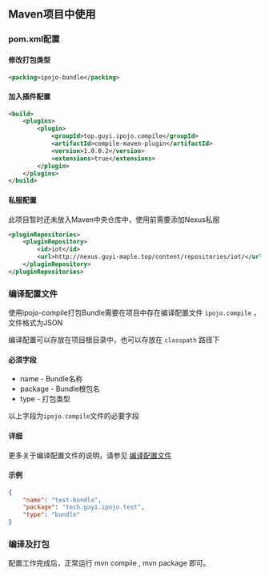 
## Maven项目中使用

### pom.xml配置

#### 修改打包类型

``` xml
<packing>ipojo-bundle</packing>
```

#### 加入插件配置

``` xml
<build>
    <plugins>
        <plugin>
            <groupId>top.guyi.ipojo.compile</groupId>
            <artifactId>compile-maven-plugin</artifactId>
            <version>1.0.0.2</version>
            <extensions>true</extensions>
        </plugin>
    </plugins>
</build>
```

#### 私服配置

此项目暂时还未放入Maven中央仓库中，使用前需要添加Nexus私服

``` xml
<pluginRepositories>
    <pluginRepository>
        <id>iot</id>
        <url>http://nexus.guyi-maple.top/content/repositories/iot/</url>
    </pluginRepository>
</pluginRepositories>
```

### 编译配置文件 

使用ipojo-compile打包Bundle需要在项目中存在编译配置文件 <code>ipojo.compile</code> ， 文件格式为JSON

编译配置可以存放在项目根目录中，也可以存放在 <code>classpath</code> 路径下

#### 必须字段

* name - Bundle名称
* package - Bundle根包名
* type - 打包类型

以上字段为<code>ipojo.compile</code>文件的必要字段

#### 详细

更多关于编译配置文件的说明，请参见 [编译配置文件](configuration.md)

#### 示例

``` json
{
    "name": "test-bundle",
    "package": "tech.guyi.ipojo.test",
    "type": "bundle"
}
```

### 编译及打包

配置工作完成后，正常运行 mvn compile , mvn package 即可。